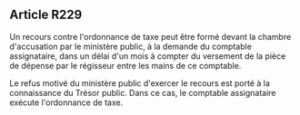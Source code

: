 Article R229
----
Un recours contre l'ordonnance de taxe peut être formé devant la chambre
d'accusation par le ministère public, à la demande du comptable assignataire,
dans un délai d'un mois à compter du versement de la pièce de dépense par le
régisseur entre les mains de ce comptable.

Le refus motivé du ministère public d'exercer le recours est porté à la
connaissance du Trésor public. Dans ce cas, le comptable assignataire exécute
l'ordonnance de taxe.
